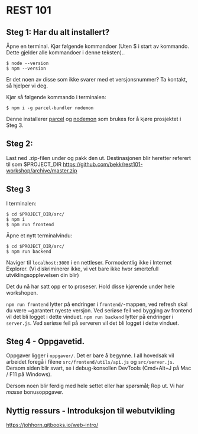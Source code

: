 # REST 101

## Steg 1: Har du alt installert?

Åpne en terminal. Kjør følgende kommandoer (Uten $ i start av kommando. Dette gjelder alle kommandoer i denne teksten)..
```
$ node --version
$ npm --version
```

Er det noen av disse som ikke svarer med et versjonsnummer? Ta kontakt, så hjelper vi deg.

Kjør så følgende kommando i terminalen:
```
$ npm i -g parcel-bundler nodemon
```
Denne installerer [parcel](https://parceljs.org/) og [nodemon](https://nodemon.io/) som brukes for å kjøre prosjektet i Steg 3. 

## Steg 2:
Last ned .zip-filen under og pakk den ut. Destinasjonen blir heretter referert til som $PROJECT_DIR
https://github.com/bekk/rest101-workshop/archive/master.zip

## Steg 3

I terminalen:
```
$ cd $PROJECT_DIR/src/
$ npm i
$ npm run frontend
```

Åpne et nytt terminalvindu:
```
$ cd $PROJECT_DIR/src/
$ npm run backend
```

Naviger til `localhost:3000` i en nettleser. Formodentlig ikke i Internet Explorer. (Vi diskriminerer ikke, vi vet bare ikke hvor smertefull utviklingsopplevelsen din blir)

Det du nå har satt opp er to proseser. Hold disse kjørende under hele workshopen.

`npm run frontend` lytter på endringer i `frontend/`-mappen, ved refresh skal du være ~garantert nyeste versjon. Ved seriøse feil ved bygging av frontend vil det bli logget i dette vinduet.
`npm run backend` lytter på endringer i `server.js`. Ved seriøse feil på serveren vil det bli logget i dette vinduet.

## Steg 4 - Oppgavetid.
Oppgaver ligger i `oppgaver/`. Det er bare å begynne. I all hovedsak vil arbeidet foregå i filene `src/frontend/utils/api.js` og `src/server.js`.
Dersom siden blir svart, se i debug-konsollen DevTools (Cmd+Alt+J på Mac / F11 på Windows). 

Dersom noen blir ferdig med hele settet eller har spørsmål; Rop ut. Vi har *masse* bonusoppgaver.

## Nyttig ressurs - Introduksjon til webutvikling
https://johhorn.gitbooks.io/web-intro/

